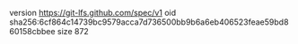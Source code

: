 version https://git-lfs.github.com/spec/v1
oid sha256:6cf864c14739bc9579acca7d736500bb9b6a6eb406523feae59bd860158cbbee
size 872
